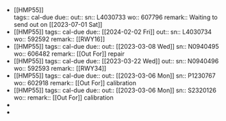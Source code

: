 - [[HMP55]]  
  tags:: cal-due
  due::
  out::
  sn:: L4030733
  wo:: 607796
  remark:: Waiting to send out on [[2023-07-01 Sat]]
- [[HMP55]] 
  tags:: cal-due
  due:: [[2024-02-02 Fri]]
  out::
  sn:: L4030734
  wo:: 592592
  remark:: [[RWY16]]
- [[HMP55]] 
  tags:: cal-due
  due::
  out:: [[2023-03-08 Wed]]
  sn:: N0940495
  wo:: 606482
  remark:: [[Out For]] repair
- [[HMP55]] 
  tags:: cal-due
  due:: [[2023-03-22 Wed]]
  out::
  sn:: N0940496
  wo:: 592593
  remark:: [[RWY34]]
- [[HMP55]] 
  tags:: cal-due
  due::
  out:: [[2023-03-06 Mon]]
  sn:: P1230767
  wo:: 602918
  remark:: [[Out For]] calibration
- [[HMP55]] 
  tags:: cal-due
  due::
  out:: [[2023-03-06 Mon]]
  sn:: S2320126
  wo:: 
  remark:: [[Out For]] calibration
-
-